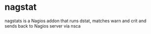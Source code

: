 # nagstat
nagstats is a Nagios addon that runs dstat, matches warn and crit and sends back to Nagios server via nsca

